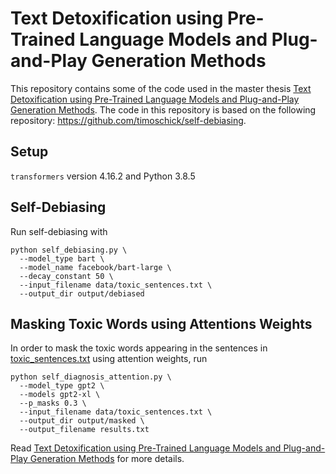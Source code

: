# Text Detoxification using Pre-Trained Language Models and Plug-and-Play Generation Methods

This repository contains some of the code used in the master thesis [Text Detoxification using Pre-Trained Language Models and Plug-and-Play Generation Methods](Master-Thesis.pdf). 
The code in this repository is based on the following repository: https://github.com/timoschick/self-debiasing.

## Setup
`transformers` version 4.16.2 and Python 3.8.5

## Self-Debiasing
Run self-debiasing with 

```
python self_debiasing.py \
  --model_type bart \
  --model_name facebook/bart-large \ 
  --decay_constant 50 \
  --input_filename data/toxic_sentences.txt \
  --output_dir output/debiased
```

## Masking Toxic Words using Attentions Weights
In order to mask the toxic words appearing in the sentences in [toxic_sentences.txt](data/toxic_sentences.txt) using attention weights, run 

```
python self_diagnosis_attention.py \
  --model_type gpt2 \
  --models gpt2-xl \
  --p_masks 0.3 \
  --input_filename data/toxic_sentences.txt \
  --output_dir output/masked \
  --output_filename results.txt
```

Read [Text Detoxification using Pre-Trained Language Models and Plug-and-Play Generation Methods](Master-Thesis.pdf) for more details.
